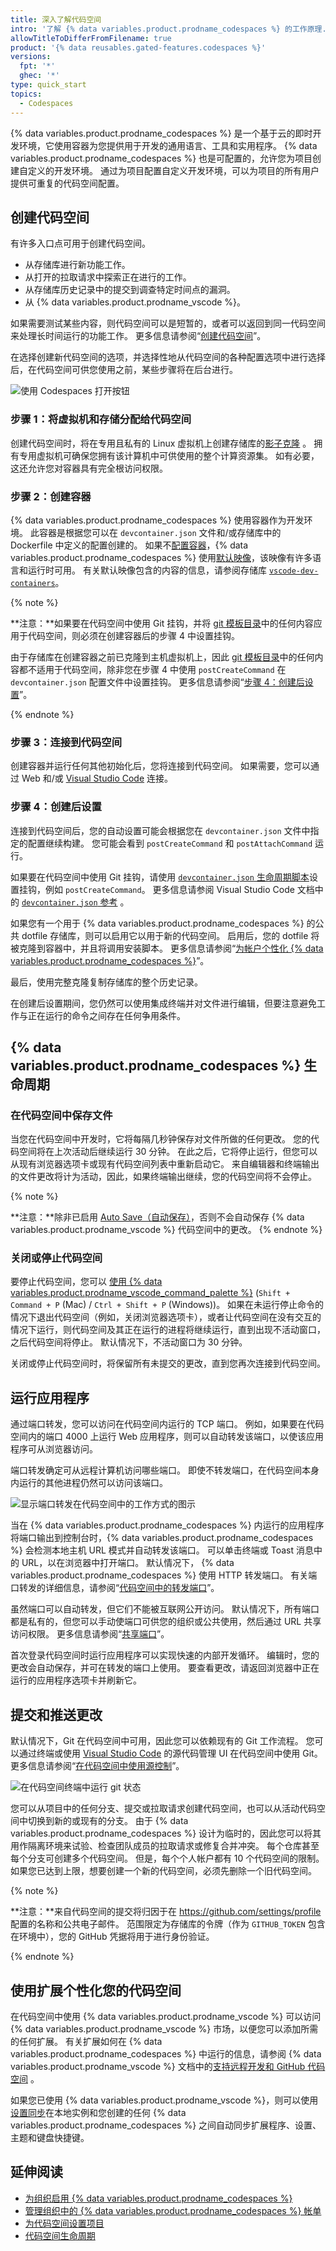 ```yaml
---
title: 深入了解代码空间
intro: '了解 {% data variables.product.prodname_codespaces %} 的工作原理.'
allowTitleToDifferFromFilename: true
product: '{% data reusables.gated-features.codespaces %}'
versions:
  fpt: '*'
  ghec: '*'
type: quick_start
topics:
  - Codespaces
---
```


{% data variables.product.prodname_codespaces %} 是一个基于云的即时开发环境，它使用容器为您提供用于开发的通用语言、工具和实用程序。 {% data variables.product.prodname_codespaces %} 也是可配置的，允许您为项目创建自定义的开发环境。 通过为项目配置自定义开发环境，可以为项目的所有用户提供可重复的代码空间配置。

## 创建代码空间

有许多入口点可用于创建代码空间。

- 从存储库进行新功能工作。
- 从打开的拉取请求中探索正在进行的工作。
- 从存储库历史记录中的提交到调查特定时间点的漏洞。
- 从 {% data variables.product.prodname_vscode %}。

如果需要测试某些内容，则代码空间可以是短暂的，或者可以返回到同一代码空间来处理长时间运行的功能工作。 更多信息请参阅“[创建代码空间](/codespaces/developing-in-codespaces/creating-a-codespace)”。

在选择创建新代码空间的选项，并选择性地从代码空间的各种配置选项中进行选择后，在代码空间可供您使用之前，某些步骤将在后台进行。

![使用 Codespaces 打开按钮](/assets/images/help/codespaces/new-codespace-button.png)

### 步骤 1：将虚拟机和存储分配给代码空间

创建代码空间时，将在专用且私有的 Linux 虚拟机上创建存储库的[影子克隆](https://github.blog/2020-12-21-get-up-to-speed-with-partial-clone-and-shallow-clone/) 。 拥有专用虚拟机可确保您拥有该计算机中可供使用的整个计算资源集。 如有必要，这还允许您对容器具有完全根访问权限。

### 步骤 2：创建容器

{% data variables.product.prodname_codespaces %} 使用容器作为开发环境。 此容器是根据您可以在 `devcontainer.json` 文件和/或存储库中的 Dockerfile 中定义的配置创建的。 如果不[配置容器](/codespaces/customizing-your-codespace/configuring-codespaces-for-your-project)，{% data variables.product.prodname_codespaces %} 使用[默认映像](/codespaces/customizing-your-codespace/configuring-codespaces-for-your-project#using-the-default-configuration)，该映像有许多语言和运行时可用。 有关默认映像包含的内容的信息，请参阅存储库 [`vscode-dev-containers`](https://github.com/microsoft/vscode-dev-containers/tree/main/containers/codespaces-linux)。

{% note %}

**注意：**如果要在代码空间中使用 Git 挂钩，并将 [git 模板目录](https://git-scm.com/docs/git-init#_template_directory)中的任何内容应用于代码空间，则必须在创建容器后的步骤 4 中设置挂钩。

由于存储库在创建容器之前已克隆到主机虚拟机上，因此 [git 模板目录](https://git-scm.com/docs/git-init#_template_directory)中的任何内容都不适用于代码空间，除非您在步骤 4 中使用 `postCreateCommand` 在 `devcontainer.json` 配置文件中设置挂钩。 更多信息请参阅“[步骤 4：创建后设置](#step-4-post-creation-setup)”。

{% endnote %}

### 步骤 3：连接到代码空间

创建容器并运行任何其他初始化后，您将连接到代码空间。 如果需要，您可以通过 Web 和/或 [Visual Studio Code](/codespaces/developing-in-codespaces/using-codespaces-in-visual-studio-code) 连接。

### 步骤 4：创建后设置

连接到代码空间后，您的自动设置可能会根据您在 `devcontainer.json` 文件中指定的配置继续构建。 您可能会看到 `postCreateCommand` 和 `postAttachCommand` 运行。

如果要在代码空间中使用 Git 挂钩，请使用 [`devcontainer.json` 生命周期脚本](https://code.visualstudio.com/docs/remote/devcontainerjson-reference#_lifecycle-scripts)设置挂钩，例如 `postCreateCommand`。 更多信息请参阅 Visual Studio Code 文档中的 [`devcontainer.json` 参考](https://code.visualstudio.com/docs/remote/devcontainerjson-reference#_devcontainerjson-properties) 。

如果您有一个用于 {% data variables.product.prodname_codespaces %} 的公共 dotfile 存储库，则可以启用它以用于新的代码空间。 启用后，您的 dotfile 将被克隆到容器中，并且将调用安装脚本。 更多信息请参阅“[为帐户个性化 {% data variables.product.prodname_codespaces %}](/github/developing-online-with-codespaces/personalizing-codespaces-for-your-account#dotfiles)”。

最后，使用完整克隆复制存储库的整个历史记录。

在创建后设置期间，您仍然可以使用集成终端并对文件进行编辑，但要注意避免工作与正在运行的命令之间存在任何争用条件。
## {% data variables.product.prodname_codespaces %} 生命周期

### 在代码空间中保存文件

当您在代码空间中开发时，它将每隔几秒钟保存对文件所做的任何更改。 您的代码空间将在上次活动后继续运行 30 分钟。 在此之后，它将停止运行，但您可以从现有浏览器选项卡或现有代码空间列表中重新启动它。 来自编辑器和终端输出的文件更改将计为活动，因此，如果终端输出继续，您的代码空间将不会停止。

{% note %}

**注意：**除非已启用 [Auto Save（自动保存）](https://code.visualstudio.com/docs/editor/codebasics#_save-auto-save)，否则不会自动保存 {% data variables.product.prodname_vscode %} 代码空间中的更改。
{% endnote %}

### 关闭或停止代码空间

要停止代码空间，您可以 [使用 {% data variables.product.prodname_vscode_command_palette %}](/codespaces/codespaces-reference/using-the-vs-code-command-palette-in-codespaces#suspending-or-stopping-a-codespace) (`Shift + Command + P` (Mac) / `Ctrl + Shift + P` (Windows))。 如果在未运行停止命令的情况下退出代码空间（例如，关闭浏览器选项卡），或者让代码空间在没有交互的情况下运行，则代码空间及其正在运行的进程将继续运行，直到出现不活动窗口，之后代码空间将停止。  默认情况下，不活动窗口为 30 分钟。

关闭或停止代码空间时，将保留所有未提交的更改，直到您再次连接到代码空间。


## 运行应用程序

通过端口转发，您可以访问在代码空间内运行的 TCP 端口。 例如，如果要在代码空间内的端口 4000 上运行 Web 应用程序，则可以自动转发该端口，以使该应用程序可从浏览器访问。

端口转发确定可从远程计算机访问哪些端口。 即使不转发端口，在代码空间本身内运行的其他进程仍然可以访问该端口。

![显示端口转发在代码空间中的工作方式的图示](/assets/images/help/codespaces/port-forwarding.png)

当在 {% data variables.product.prodname_codespaces %} 内运行的应用程序将端口输出到控制台时，{% data variables.product.prodname_codespaces %} 会检测本地主机 URL 模式并自动转发该端口。 可以单击终端或 Toast 消息中的 URL，以在浏览器中打开端口。 默认情况下， {% data variables.product.prodname_codespaces %} 使用 HTTP 转发端口。 有关端口转发的详细信息，请参阅“[代码空间中的转发端口](/codespaces/developing-in-codespaces/forwarding-ports-in-your-codespace)”。

虽然端口可以自动转发，但它们不能被互联网公开访问。 默认情况下，所有端口都是私有的，但您可以手动使端口可供您的组织或公共使用，然后通过 URL 共享访问权限。 更多信息请参阅“[共享端口](/codespaces/developing-in-codespaces/forwarding-ports-in-your-codespace#sharing-a-port)”。

首次登录代码空间时运行应用程序可以实现快速的内部开发循环。 编辑时，您的更改会自动保存，并可在转发的端口上使用。 要查看更改，请返回浏览器中正在运行的应用程序选项卡并刷新它。

## 提交和推送更改

默认情况下，Git 在代码空间中可用，因此您可以依赖现有的 Git 工作流程。 您可以通过终端或使用 [Visual Studio Code](https://code.visualstudio.com/docs/editor/versioncontrol) 的源代码管理 UI 在代码空间中使用 Git。 更多信息请参阅“[在代码空间中使用源控制](/codespaces/developing-in-codespaces/using-source-control-in-your-codespace)”。

![在代码空间终端中运行 git 状态](/assets/images/help/codespaces/git-status.png)

您可以从项目中的任何分支、提交或拉取请求创建代码空间，也可以从活动代码空间中切换到新的或现有的分支。 由于 {% data variables.product.prodname_codespaces %} 设计为临时的，因此您可以将其用作隔离环境来试验、检查团队成员的拉取请求或修复合并冲突。 每个仓库甚至每个分支可创建多个代码空间。 但是，每个个人帐户都有 10 个代码空间的限制。 如果您已达到上限，想要创建一个新的代码空间，必须先删除一个旧代码空间。

{% note %}

**注意：**来自代码空间的提交将归因于在 https://github.com/settings/profile 配置的名称和公共电子邮件。 范围限定为存储库的令牌（作为 `GITHUB_TOKEN` 包含在环境中），您的 GitHub 凭据将用于进行身份验证。

{% endnote %}

## 使用扩展个性化您的代码空间

在代码空间中使用 {% data variables.product.prodname_vscode %} 可以访问 {% data variables.product.prodname_vscode %} 市场，以便您可以添加所需的任何扩展。 有关扩展如何在 {% data variables.product.prodname_codespaces %} 中运行的信息，请参阅 {% data variables.product.prodname_vscode %} 文档中的[支持远程开发和 GitHub 代码空间](https://code.visualstudio.com/api/advanced-topics/remote-extensions) 。

如果您已使用 {% data variables.product.prodname_vscode %}，则可以使用[设置同步](https://code.visualstudio.com/docs/editor/settings-sync)在本地实例和您创建的任何 {% data variables.product.prodname_codespaces %} 之间自动同步扩展程序、设置、主题和键盘快捷键。

## 延伸阅读

- [为组织启用 {% data variables.product.prodname_codespaces %}](/codespaces/managing-codespaces-for-your-organization/enabling-codespaces-for-your-organization)
- [管理组织中的 {% data variables.product.prodname_codespaces %} 帐单](/codespaces/managing-codespaces-for-your-organization/managing-billing-for-codespaces-in-your-organization)
- [为代码空间设置项目](/codespaces/setting-up-your-project-for-codespaces)
- [代码空间生命周期](/codespaces/developing-in-codespaces/codespaces-lifecycle)
